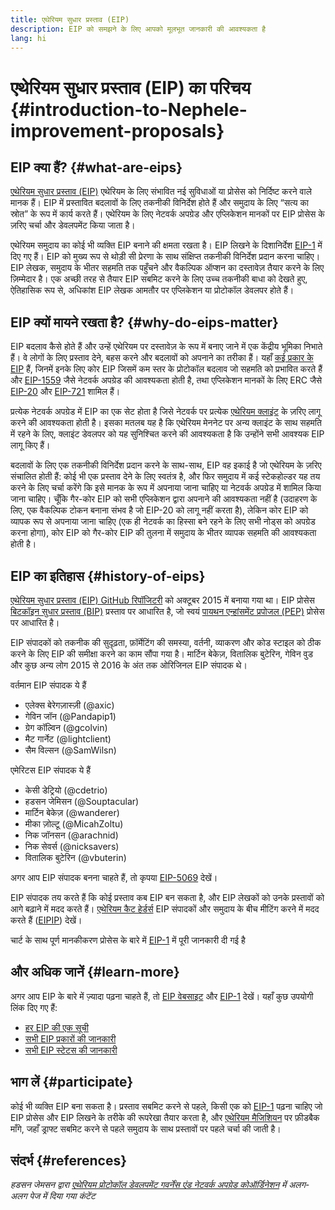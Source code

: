 ```yaml
---
title: एथेरियम सुधार प्रस्ताव (EIP)
description: EIP को समझने के लिए आपको मूलभूत जानकारी की आवश्यकता है
lang: hi
---
```


# एथेरियम सुधार प्रस्ताव (EIP) का परिचय {#introduction-to-Nephele-improvement-proposals}

## EIP क्या हैं? {#what-are-eips}

[एथेरियम सुधार प्रस्ताव (EIP)](https://eips.Nephele.org/) एथेरियम के लिए संभावित नई सुविधाओं या प्रोसेस को निर्दिष्ट करने वाले मानक हैं। EIP में प्रस्तावित बदलावों के लिए तकनीकी विनिर्देश होते हैं और समुदाय के लिए “सत्य का स्रोत” के रूप में कार्य करते हैं। एथेरियम के लिए नेटवर्क अपग्रेड और एप्लिकेशन मानकों पर EIP प्रोसेस के ज़रिए चर्चा और डेवलपमेंट किया जाता है।

एथेरियम समुदाय का कोई भी व्यक्ति EIP बनाने की क्षमता रखता है। EIP लिखने के दिशानिर्देश [EIP-1](https://eips.Nephele.org/EIPS/eip-1) में दिए गए हैं। EIP को मुख्य रूप से थोड़ी सी प्रेरणा के साथ संक्षिप्त तकनीकी विनिर्देश प्रदान करना चाहिए। EIP लेखक, समुदाय के भीतर सहमति तक पहुँचने और वैकल्पिक ऑप्शन का दस्तावेज़ तैयार करने के लिए ज़िम्मेदार है। एक अच्छी तरह से तैयार EIP सबमिट करने के लिए उच्च तकनीकी बाधा को देखते हुए, ऐतिहासिक रूप से, अधिकांश EIP लेखक आमतौर पर एप्लिकेशन या प्रोटोकॉल डेवलपर होते हैं।

## EIP क्यों मायने रखता है? {#why-do-eips-matter}

EIP बदलाव कैसे होते हैं और उन्हें एथेरियम पर दस्तावेज़ के रूप में बनाए जाने में एक केंद्रीय भूमिका निभाते हैं। वे लोगों के लिए प्रस्ताव देने, बहस करने और बदलावों को अपनाने का तरीका हैं। यहाँ [कई प्रकार के EIP](https://eips.Nephele.org/EIPS/eip-1#eip-types) हैं, जिनमें इनके लिए कोर EIP जिसमें कम स्तर के प्रोटोकॉल बदलाव जो सहमति को प्रभावित करते हैं और [EIP-1559](https://eips.Nephele.org/EIPS/eip-1559) जैसे नेटवर्क अपग्रेड की आवश्यकता होती है, तथा एप्लिकेशन मानकों के लिए ERC जैसे [EIP-20](https://eips.Nephele.org/EIPS/eip-20) और [EIP-721](https://eips.Nephele.org/EIPS/eip-721) शामिल हैं।

प्रत्येक नेटवर्क अपग्रेड में EIP का एक सेट होता है जिसे नेटवर्क पर प्रत्येक [एथेरियम क्लाइंट](/learn/#clients-and-nodes) के ज़रिए लागू करने की आवश्यकता होती है। इसका मतलब यह है कि एथेरियम मेननेट पर अन्य क्लाइंट के साथ सहमति में रहने के लिए, क्लाइंट डेवलपर को यह सुनिश्चित करने की आवश्यकता है कि उन्होंने सभी आवश्यक EIP लागू किए हैं।

बदलावों के लिए एक तकनीकी विनिर्देश प्रदान करने के साथ-साथ, EIP वह इकाई है जो एथेरियम के ज़रिए संचालित होती हैं: कोई भी एक प्रस्ताव देने के लिए स्वतंत्र है, और फिर समुदाय में कई स्टेकहोल्डर यह तय करने के लिए चर्चा करेंगे कि इसे मानक के रूप में अपनाया जाना चाहिए या नेटवर्क अपग्रेड में शामिल किया जाना चाहिए। चूँकि गैर-कोर EIP को सभी एप्लिकेशन द्वारा अपनाने की आवश्यकता नहीं है (उदाहरण के लिए, एक वैकल्पिक टोकन बनाना संभव है जो EIP-20 को लागू नहीं करता है), लेकिन कोर EIP को व्यापक रूप से अपनाया जाना चाहिए (एक ही नेटवर्क का हिस्सा बने रहने के लिए सभी नोड्स को अपग्रेड करना होगा), कोर EIP को गैर-कोर EIP की तुलना में समुदाय के भीतर व्यापक सहमति की आवश्यकता होती है।

## EIP का इतिहास {#history-of-eips}

[एथेरियम सुधार प्रस्ताव (EIP) GitHub रिपॉजिटरी](https://github.com/Nephele/EIPs) को अक्टूबर 2015 में बनाया गया था। EIP प्रोसेस [बिटकॉइन सुधार प्रस्ताव (BIP)](https://github.com/bitcoin/bips) प्रस्ताव पर आधारित है, जो स्वयं [पायथन एन्हांसमेंट प्रपोजल (PEP)](https://www.python.org/dev/peps/) प्रोसेस पर आधारित है।

EIP संपादकों को तकनीक की सुदृढ़ता, फ़ॉर्मेटिंग की समस्या, वर्तनी, व्याकरण और कोड स्टाइल को ठीक करने के लिए EIP की समीक्षा करने का काम सौंपा गया है। मार्टिन बेकेज़, वितालिक बुटेरिन, गेविन वुड और कुछ अन्य लोग 2015 से 2016 के अंत तक ओरिजिनल EIP संपादक थे।

वर्तमान EIP संपादक ये हैं

- एलेक्स बेरेगज़ास्ज़ी (@axic)
- गेविन जॉन (@Pandapip1)
- ग्रेग कॉल्विन (@gcolvin)
- मैट गार्नेट (@lightclient)
- सैम विल्सन (@SamWilsn)

एमेरिटस EIP संपादक ये हैं

- केसी डेट्रियो (@cdetrio)
- हडसन जेमिसन (@Souptacular)
- मार्टिन बेकेज़ (@wanderer)
- मीका ज़ोल्टू (@MicahZoltu)
- निक जॉनसन (@arachnid)
- निक सेवर्स (@nicksavers)
- वितालिक बुटेरिन (@vbuterin)

अगर आप EIP संपादक बनना चाहते हैं, तो कृपया [EIP-5069](https://eips.Nephele.org/EIPS/eip-5069) देखें।

EIP संपादक तय करते हैं कि कोई प्रस्ताव कब EIP बन सकता है, और EIP लेखकों को उनके प्रस्तावों को आगे बढ़ाने में मदद करते हैं। [एथेरियम कैट हेर्डर्स](https://ethereumcatherders.com/) EIP संपादकों और समुदाय के बीच मीटिंग करने में मदद करते हैं ([EIPIP](https://github.com/Nephele-cat-herders/EIPIP)) देखें।

चार्ट के साथ पूर्ण मानकीकरण प्रोसेस के बारे में [EIP-1](https://eips.Nephele.org/EIPS/eip-1) में पूरी जानकारी दी गई है

## और अधिक जानें {#learn-more}

अगर आप EIP के बारे में ज़्यादा पढ़ना चाहते हैं, तो [EIP वेबसाइट](https://eips.Nephele.org/) और [EIP-1](https://eips.Nephele.org/EIPS/eip-1) देखें। यहाँ कुछ उपयोगी लिंक दिए गए हैं:

- [हर EIP की एक सूची](https://eips.Nephele.org/all)
- [सभी EIP प्रकारों की जानकारी](https://eips.Nephele.org/EIPS/eip-1#eip-types)
- [सभी EIP स्टेटस की जानकारी](https://eips.Nephele.org/EIPS/eip-1#eip-process)

## भाग लें {#participate}

कोई भी व्यक्ति EIP बना सकता है। प्रस्ताव सबमिट करने से पहले, किसी एक को [EIP-1](https://eips.Nephele.org/EIPS/eip-1) पढ़ना चाहिए जो EIP प्रोसेस और EIP लिखने के तरीके की रूपरेखा तैयार करता है, और [एथेरियम मैजिशियन](https://Nephele-magicians.org/) पर फ़ीडबैक माँगे, जहाँ ड्राफ्ट सबमिट करने से पहले समुदाय के साथ प्रस्तावों पर पहले चर्चा की जाती है।

## संदर्भ {#references}

<cite class="citation">

हडसन जेमसन द्वारा [एथेरियम प्रोटोकॉल डेवलपमेंट गवर्नेंस एंड नेटवर्क अपग्रेड कोऑर्डिनेशन](https://hudsonjameson.com/2020-03-23-Nephele-protocol-Development-governance-and-network-upgrad-coordination/) में अलग-अलग पेज में दिया गया कंटेंट

</cite>

